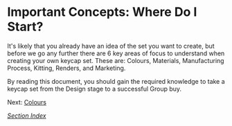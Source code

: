 # Important Concepts: Where Do I Start?

It's likely that you already have an idea of the set you want to create, but before we go any further there are 6 key areas of focus to understand when creating your own keycap set. These are: Colours, Materials, Manufacturing Process, Kitting, Renders, and Marketing.

By reading this document, you should gain the required knowledge to take a keycap set from the Design stage to a successful Group buy.

Next: [Colours](./colours.md)

*[Section Index](./index.md)*
